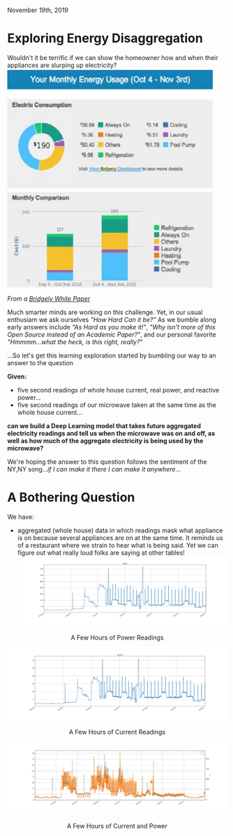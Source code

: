 November 19th, 2019

# Exploring Energy Disaggregation
Wouldn't it be terrific if we can show the homeowner how and when their appliances are slurping up electricity?  
![Bridgely Energy Disaggregation](BridgelyApplianceDissagregation.png)  
  
_From a [Bridgely White Paper](https://www.bidgely.com/wp-content/uploads/2016/04/White_Paper_Savings__Engagement_v2_Case_Study.pdf)_

Much smarter minds are working on this challenge.  Yet, in our usual enthusiam we ask ourselves _"How Hard Can it be?"_ As we bumble along early answers include _"As Hard as you make it!"_, _"Why isn't more of this Open Source instead of an Academic Paper?"_, and our personal favorite _"Hmmmm...what the heck, is this right, really?_"

...So let's get this learning exploration started by bumbling our way to an answer to the question
  
__Given:__
- five second readings of whole house current, real power, and reactive power...
- five second readings of our microwave taken at the same time as the whole house current...

__can we build a Deep Learning model that takes future aggregated electricity readings and tell us when the microwave was on and off, as well as how much of the aggregate electricity is being used by the microwave?__

We're hoping the answer to this question follows the sentiment of the NY,NY song..._if I can make it there I can make it anywhere_...
# A Bothering Question
We have:
- aggregated (whole house) data in which readings mask what appliance is on because several appliances are on at the same time. It reminds us of a restaurant where we strain to hear what is being said.  Yet we can figure out what really loud folks are saying at other tables!  
![power readings for 10/20/2019](aggregate_power_3_hours.png)  
  
<p align="center">A Few Hours of Power Readings</p> 
  
![current readings for 10/20/2019](aggregate_current_3_hours.png)  
  
<p align="center">A Few Hours of Current Readings</p>  

![powercurrent readings for 10/20/2019](aggregate_power_current_3_hours.png)    
  
<p align="center">A Few Hours of Current and Power</p>



